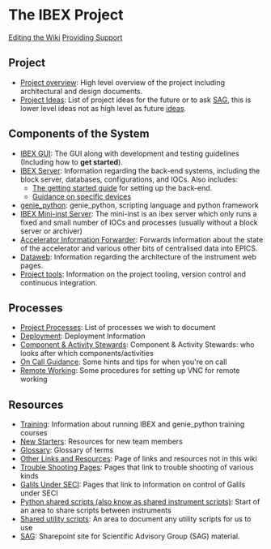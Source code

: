 # The IBEX Project

[Editing the Wiki](Editing-the-Wiki)
[Providing Support](Providing-Support)

## Project 

- [Project overview](Project-Overview): High level overview of the project including architectural and design documents.
- [Project Ideas](Project-Ideas): List of project ideas for the future or to ask [SAG](https://stfc365.sharepoint.com/sites/IBEXSAG), this is lower level ideas not as high level as future [ideas](https://github.com/ISISComputingGroup/IBEX/wiki/Future-Ideas).

## Components of the System

- [IBEX GUI](The-GUI): The GUI along with development and testing guidelines (Including how to **get started**). 
- [IBEX Server](The-Backend-System): Information regarding the back-end systems, including the block server, databases, configurations, and IOCs. Also includes:
  * [The getting started guide](https://github.com/ISISComputingGroup/ibex_developers_manual/wiki/First-time-installing-and-building-(Windows)) for setting up the back-end.
  * [Guidance on specific devices](https://github.com/ISISComputingGroup/ibex_developers_manual/wiki/Specific-Device-IOC)
- [genie_python](genie_python): genie_python, scripting language and python framework
- [IBEX Mini-inst Server](Configure-Mini-Inst): The mini-inst is an ibex server which only runs a fixed and small number of IOCs and processes (usually without a block server or archiver)
- [Accelerator Information Forwarder](Beam-Status,-Shutter,-accelerator-information): Forwards information about the state of the accelerator and various other bits of centralised data into EPICS.
- [Dataweb](Web-Dashboard): Information regarding the architecture of the instrument web pages.
- [Project tools](Project-tools): Information on the project tooling, version control and continuous integration.

## Processes

- [Project Processes](Processes): List of processes we wish to document
- [Deployment](Deployment): Deployment Information
- [Component & Activity Stewards](Component-&-Activity-Stewards): Component & Activity Stewards: who looks after which components/activities
- [On Call Guidance](On-Call-Guidance): Some hints and tips for when you're on call
- [Remote Working](Remote-Working): Some procedures for setting up VNC for remote working

## Resources

- [Training](Training-Instrument-Scientists-in-IBEX): Information about running IBEX and genie_python training courses
- [New Starters](New-Starters): Resources for new team members
- [Glossary](Glossary): Glossary of terms
- [Other Links and Resources](links-and-resources): Page of links and resources not in this wiki
- [Trouble Shooting Pages](trouble-shooting-pages): Pages that link to trouble shooting of various kinds
- [Galils Under SECI](galils-under-seci): Pages that link to information on control of Galils under SECI
- [Python shared scripts (also know as shared instrument scripts)](https://github.com/ISISNeutronMuon/InstrumentScripts/wiki): Start of an area to share scripts between instruments
- [Shared utility scripts](https://github.com/ISISComputingGroup/ibex_developers_manual/wiki/Shared-utility-scripts): An area to document any utility scripts for us to use
- [SAG](https://stfc365.sharepoint.com/sites/IBEXSAG): Sharepoint site for Scientific Advisory Group (SAG) material.